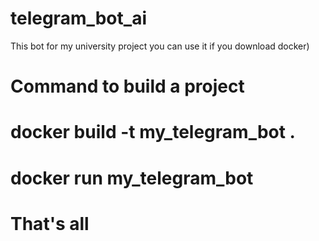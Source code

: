 # telegram_bot_ai
This bot for my university project you can use it if you download docker)
# Command to build a project
# docker build -t my_telegram_bot .
# docker run my_telegram_bot
# That's all
